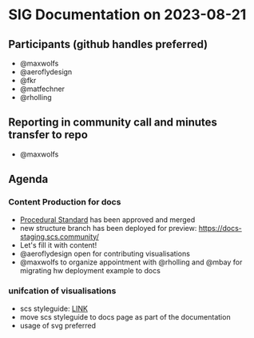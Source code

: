 # SIG Documentation on  2023-08-21

## Participants (github handles preferred)

* @maxwolfs
* @aeroflydesign
* @fkr
* @matfechner
* @rholling

## Reporting in community call and minutes transfer to repo

* @maxwolfs

## Agenda

### Content Production for docs

* [Procedural Standard](https://github.com/SovereignCloudStack/standards/pull/325) has been approved and merged
* new structure branch has been deployed for preview: <https://docs-staging.scs.community/>
* Let's fill it with content!
* @aeroflydesign open for contributing visualisations
* @maxwolfs to organize appointment with @rholling and @mbay for migrating hw deployment example to docs

### unifcation of visualisations

* scs styleguide: [LINK](https://scs.sovereignit.de/nextcloud/s/95gcanaFqYH6HA9)
* move scs styleguide to docs page as part of the documentation
* usage of svg preferred

